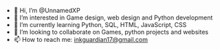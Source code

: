 - 👋 Hi, I’m @UnnamedXP
- 👀 I’m interested in Game design, web design and Python development
- 🌱 I’m currently learning Python, SQL, HTML, JavaScript, CSS
- 💞️ I’m looking to collaborate on Games, python projects and websites
- 📫 How to reach me: inkguardian17@gmail.com

<!---
UnnamedXP/UnnamedXP is a ✨ special ✨ repository because its `README.md` (this file) appears on your GitHub profile.
You can click the Preview link to take a look at your changes.
--->
